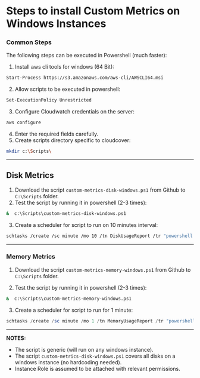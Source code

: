 # Steps to install Custom Metrics on Windows Instances

### Common Steps
The following steps can be executed in Powershell (much faster):

1. Install aws cli tools for windows (64 Bit):
```sh
Start-Process https://s3.amazonaws.com/aws-cli/AWSCLI64.msi
```

2. Allow scripts to be executed in powershell:
```sh
Set-ExecutionPolicy Unrestricted
```

3. Configure Cloudwatch credentials on the server:
```sh
aws configure
```
4. Enter the required fields carefully.
5. Create scripts directory specific to cloudcover:
```sh
mkdir c:\Scripts\
```
---
## Disk Metrics
1. Download the script `custom-metrics-disk-windows.ps1` from Github to `C:\Scripts` folder.
2. Test the script by running it in powershell (2-3 times):
```sh
&  c:\Scripts\custom-metrics-disk-windows.ps1
```

3. Create a scheduler for script to run on 10 minutes interval:
```sh
schtasks /create /sc minute /mo 10 /tn DiskUsageReport /tr "powershell.exe -WindowStyle Hidden -NoLogo -File c:\Scripts\custom-metrics-disk-windows.ps1"
```
---
### Memory Metrics
1. Download the script `custom-metrics-memory-windows.ps1` from Github to `C:\Scripts` folder.


2. Test the script by running it in powershell (2-3 times):
```sh
&  c:\Scripts\custom-metrics-memory-windows.ps1
```
3. Create a scheduler for script to run for 1 minute:
```powershell
schtasks /create /sc minute /mo 1 /tn MemoryUsageReport /tr "powershell.exe -WindowStyle Hidden -NoLogo -File c:\Scripts\custom-metrics-memory-windows.ps1"
```
---
**NOTES:**
* The script is generic (will run on any windows instance).
* The script `custom-metrics-disk-windows.ps1` covers all disks on a windows instance (no hardcoding needed).
* Instance Role is assumed to be attached with relevant permissions.
